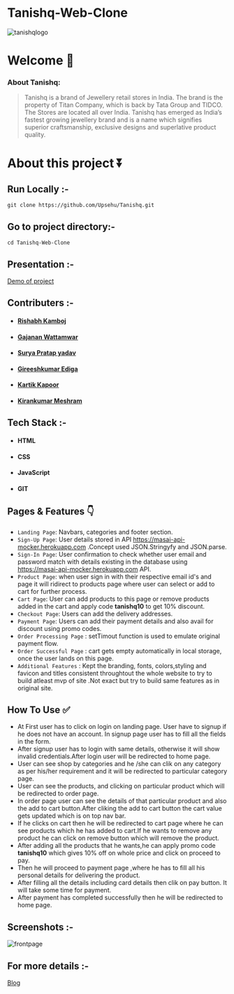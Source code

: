 
# Tanishq-Web-Clone

![tanishqlogo](https://user-images.githubusercontent.com/87421824/135969419-0d9550f0-56c8-43ca-8630-9321320166e8.jpg)


# Welcome :wave:

### About Tanishq:

> Tanishq is a brand of Jewellery retail stores in India. The brand is the property of Titan Company, which is back by Tata Group and TIDCO. The Stores are located all over India. Tanishq has emerged as India’s fastest growing jewellery brand and is a name which signifies superior craftsmanship, exclusive designs and superlative product quality. 

# About this project ⏬

## Run Locally :-
``git clone https://github.com/Upsehu/Tanishq.git``

## Go to project directory:- 
`cd Tanishq-Web-Clone`

## Presentation :-
[Demo of project]( https://drive.google.com/file/d/1fyjOn_4EHX_9haKZkBuoDklBB1eBnSn9/view?usp=sharing )

## Contributers :- 
- #### [Rishabh Kamboj](https://www.linkedin.com/in/rishabh-kamboj-b76583113/)
- #### [Gajanan Wattamwar](https://www.linkedin.com/in/gajanan-wattamwar-b4bb45124/)
- #### [Surya Pratap yadav](https://www.linkedin.com/in/surya-pratap-yadav-924b311a1/)
- #### [Gireeshkumar Ediga](https://www.linkedin.com/in/gireeshkumar-ediga-4576521a5/)
- #### [Kartik Kapoor](https://www.linkedin.com/in/kartik-kapoor-j20/)
- #### [Kirankumar Meshram](https://www.linkedin.com/in/kirankumar-j-meshram-089046105/)

## Tech Stack :- 

- #### HTML
- #### CSS 
- #### JavaScript
- #### GIT

## Pages & Features :point_down:

- `Landing Page`: Navbars, categories and footer section.
- `Sign-Up Page`: User details stored in API https://masai-api-mocker.herokuapp.com .Concept used JSON.Stringyfy and JSON.parse.
- `Sign-In Page`: User confirmation to check whether user email and password match with details existing in the database using https://masai-api-mocker.herokuapp.com API.
- `Product Page`: when user sign in with their respective email id's and  page it will ridirect to products page where user can select or add to cart for further process.
- `Cart Page`: User can add products to this page or remove products added in the cart and apply code **tanishq10** to get 10% discount.
- `Checkout Page`: Users can add the delivery addresses.
- `Payment Page`: Users can add their payment details and also avail for discount using promo codes.
- `Order Processing Page` : setTimout function is used to emulate original payment flow.
- `Order Successful Page` : cart gets empty automatically in local storage, once the user lands on this page.
- `Additional Features` : Kept the branding, fonts, colors,styling and favicon and titles consistent throughtout the whole website to try to build atleast mvp of site .Not exact but try to build same features as in original site.
 
## How To Use ✅

- At First user has to click on login on landing page. User have to signup if he does not have an account. In signup page user has to  fill  all the fields in the form.
- After signup user has to login with same details, otherwise it will show invalid credentials.After login user will be redirected to home page.
- User can see shop by categories and he /she can clik on any category as per his/her requirement and it will be redirected to particular category page.
- User can see the products, and clicking on particular product which will be redirected to order page.
- In order page user can see the details of that particular product and also the add to cart button.After cliking the add to cart button the cart value gets updated which is on top nav bar.
- If he clicks on cart then he will be redirected to cart page where he can see products which he has added to cart.If he wants to remove any product he can click on remove button which will remove the product. 
- After adding all the products that he wants,he can apply promo code **tanishq10** which gives 10% off on whole price and click on proceed to pay.
- Then he will proceed to payment page ,where he has to fill all his personal details for delivering the product.
- After filling all the details including card details then clik on pay button. It will take some time for payment.
- After payment has completed successfully then he will be redirected to home page.

## Screenshots :- 
![frontpage](https://user-images.githubusercontent.com/87421824/135976908-fd35150c-3215-48f7-b21d-b402e36371ec.png)

## For more details :- 
[Blog]( https://medium.com/@rishabhkamboj/cloning-of-e-commerce-website-tanishq-co-in-73b0f3c97fd9 )
